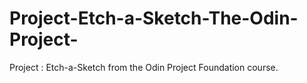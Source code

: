 # Project-Etch-a-Sketch-The-Odin-Project-
Project : Etch-a-Sketch from the Odin Project Foundation course. 
